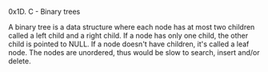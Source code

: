 0x1D. C - Binary trees

A binary tree is a data structure where each node has at most two children called a left child and a right child. If a node has only one child, the other child is pointed to NULL. If a node doesn't have children, it's called a leaf node. The nodes are unordered, thus would be slow to search, insert and/or delete.


